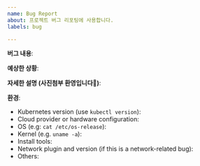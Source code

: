 ```yaml
---
name: Bug Report
about: 프로젝트 버그 리포팅에 사용합니다. 
labels: bug

---
```



**버그 내용**:

**예상한 상황**:

**자세한 설명 (사진첨부 환영입니다📸)**:


**환경**:
- Kubernetes version (use `kubectl version`):
- Cloud provider or hardware configuration:
- OS (e.g: `cat /etc/os-release`):
- Kernel (e.g. `uname -a`):
- Install tools:
- Network plugin and version (if this is a network-related bug):
- Others:
